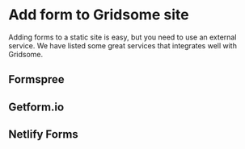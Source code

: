 # Add form to Gridsome site

Adding forms to a static site is easy, but you need to use an external service. We have listed some great services that integrates well with Gridsome.


## Formspree


## Getform.io


## Netlify Forms